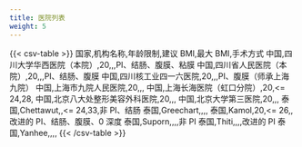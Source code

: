 ```yaml
---
title: 医院列表
weight: 5
---
```


{{< csv-table >}}
国家,机构名称,年龄限制,建议 BMI,最大 BMI,手术方式
中国,四川大学华西医院（本院）,20,,,PI、结肠、腹膜、粘膜
中国,四川省人民医院（本院）,20,,,PI、结肠、腹膜
中国,四川核工业四一六医院,20,,,PI、腹膜（师承上海九院）
中国,上海市九院人民医院,20,,,
中国,上海长海医院（虹口分院）,20,<= 24,28,
中国,北京八大处整形美容外科医院,20,,,
中国,北京大学第三医院,20,,,
泰国,Chettawut,,<= 24,33,非 PI、结肠
泰国,Greechart,,,,
泰国,Kamol,20,<= 26,,改进的 PI、结肠、腹膜、0 深度
泰国,Suporn,,,,非 PI
泰国,Thiti,,,,改进的 PI
泰国,Yanhee,,,,
{{< /csv-table >}}
